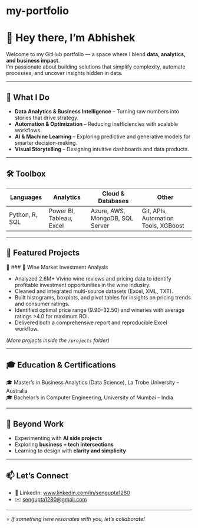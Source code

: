 # my-portfolio
# 👋 Hey there, I’m Abhishek  

Welcome to my GitHub portfolio — a space where I blend **data, analytics, and business impact**.  
I’m passionate about building solutions that simplify complexity, automate processes, and uncover insights hidden in data.  

---

## 🚀 What I Do
- **Data Analytics & Business Intelligence** – Turning raw numbers into stories that drive strategy.  
- **Automation & Optimization** – Reducing inefficiencies with scalable workflows.  
- **AI & Machine Learning** – Exploring predictive and generative models for smarter decision-making.  
- **Visual Storytelling** – Designing intuitive dashboards and data products.  

---

## 🛠️ Toolbox
| Languages | Analytics | Cloud & Databases | Other |
|-----------|-----------|-------------------|-------|
| Python, R, SQL | Power BI, Tableau, Excel | Azure, AWS, MongoDB, SQL Server | Git, APIs, Automation Tools, XGBoost | ClaudeAI, GeminiAI, OpenAI APIs, AI Based Automations, Agentic AI 

---

## 📂 Featured Projects
🔹 ### 🍷 Wine Market Investment Analysis  
- Analyzed 2.6M+ Vivino wine reviews and pricing data to identify profitable investment opportunities in the wine industry.  
- Cleaned and integrated multi-source datasets (Excel, XML, TXT).  
- Built histograms, boxplots, and pivot tables for insights on pricing trends and consumer ratings.  
- Identified optimal price range ($9.90–$32.50) and wineries with average ratings >4.0 for maximum ROI.  
- Delivered both a comprehensive report and reproducible Excel workflow.


*(More projects inside the `/projects` folder)*  

---

## 🎓 Education & Certifications
🎓 Master’s in Business Analytics (Data Science), La Trobe University – Australia  
🎓 Bachelor’s in Computer Engineering, University of Mumbai – India  

---

## 🌱 Beyond Work
- Experimenting with **AI side projects**  
- Exploring **business + tech intersections**  
- Learning to design with **clarity and simplicity**  

---

## 📫 Let’s Connect
- 💼 LinkedIn: www.linkedin.com/in/sengupta1280
- ✉️ sengupta1280@gmail.com  

---

⭐ *If something here resonates with you, let’s collaborate!*  
